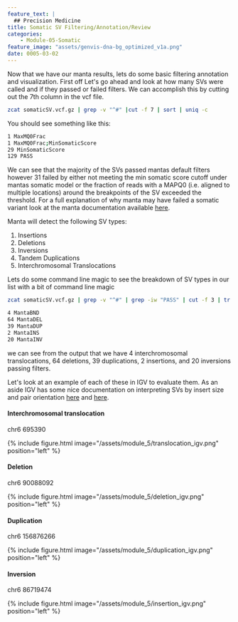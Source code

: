 ```yaml
---
feature_text: |
  ## Precision Medicine
title: Somatic SV Filtering/Annotation/Review
categories:
    - Module-05-Somatic
feature_image: "assets/genvis-dna-bg_optimized_v1a.png"
date: 0005-03-02
---
```


Now that we have our manta results, lets do some basic filtering annotation and visualization. First off Let's go ahead and look at how many SVs were called and if they passed or failed filters. We can accomplish this by cutting out the 7th column in the vcf file.

```bash
zcat somaticSV.vcf.gz | grep -v "^#" |cut -f 7 | sort | uniq -c
```

You should see something like this:

```bash
1 MaxMQ0Frac
1 MaxMQ0Frac;MinSomaticScore
29 MinSomaticScore
129 PASS
```

We can see that the majority of the SVs passed mantas default filters however 31 failed by either not meeting the min somatic score cutoff under mantas somatic model or the fraction of reads with a MAPQ0 (i.e. aligned to multiple locations) around the breakpoints of the SV exceeded the threshold. For a full explanation of why manta may have failed a somatic variant look at the manta documentation available [here](https://github.com/Illumina/manta/blob/master/docs/userGuide/README.md#vcf-filter-fields).


Manta will detect the following SV types:

1. Insertions
2. Deletions
3. Inversions
4. Tandem Duplications
5. Interchromosomal Translocations

Lets do some command line magic to see the breakdown of SV types in our list with a bit of command line magic

```bash
zcat somaticSV.vcf.gz | grep -v "^#" | grep -iw "PASS" | cut -f 3 | tr ":" "\t" | cut -f 1 | sort | uniq -c
```

```bash
4 MantaBND
64 MantaDEL
39 MantaDUP
2 MantaINS
20 MantaINV
```

we can see from the output that we have 4 interchromosomal translocations, 64 deletions, 39 duplications, 2 insertions, and 20 inversions passing filters.

Let's look at an example of each of these in IGV to evaluate them. As an aside IGV has some nice documentation on interpreting SVs by insert size and pair orientation [here](https://software.broadinstitute.org/software/igv/interpreting_insert_size) and [here](https://software.broadinstitute.org/software/igv/interpreting_pair_orientations).

#### Interchromosomal translocation

chr6    695390

{% include figure.html image="/assets/module_5/translocation_igv.png" position="left" %}

#### Deletion

chr6    90088092

{% include figure.html image="/assets/module_5/deletion_igv.png" position="left" %}

#### Duplication

chr6    156876266

{% include figure.html image="/assets/module_5/duplication_igv.png" position="left" %}

#### Inversion

chr6    86719474

{% include figure.html image="/assets/module_5/insertion_igv.png" position="left" %}
